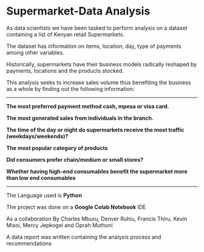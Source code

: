 # Supermarket-Data Analysis

As data scientists we have been tasked to perform analysis on a dataset containing a list of Kenyan retail Supermarkets.

The dataset has information on items, location, day, type of payments among other variables.

Historically, supermarkets have their business models radically reshaped by payments, locations and the products stocked.

This analysis seeks to increase sales volume thus benefiting the business as a whole by finding out the following information:


********************************************************************************************************************************


   **The most preferred payment method cash, mpesa or visa card.**

   **The most generated sales from individuals in the branch.**

   **The time of the day or night do supermarkets receive the most traffic (weekdays/weekends)?**

   **The most popular category of products**

   **Did consumers prefer chain/medium or small stores?**

   **Whether having high-end consumables benefit the supermarket more than low end consumables**



**************************************************************************************************************************************

The Language used is **Python**

The project was done on a **Google Colab Notebook** IDE

As a collaboration By Charles Mburu, Denver Ruhiu, Francis Thiru, Kevin Misoi, Mercy Jepkogei and Oprah Muthoni

A data report was written containing the analysis process and recommendations
